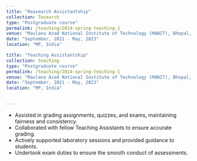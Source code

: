 ```yaml
---
title: "Reasearch Assistantship"
collection: Tesearch
type: "Postgraduate course"
permalink: /teaching/2014-spring-teaching-1
venue: "Maulana Azad National Institute of Technology (MANIT), Bhopal, Department of CSE"
date: "September, 2021 - May, 2023"
location: "MP, India"

title: "Teaching Assistantship"
collection: teaching
type: "Postgraduate course"
permalink: /teaching/2014-spring-teaching-1
venue: "Maulana Azad National Institute of Technology (MANIT), Bhopal, Department of CSE"
date: "September, 2021 - May, 2023"
location: "MP, India"


---
```


- Assisted in grading assignments, quizzes, and exams, maintaining fairness and consistency.
- Collaborated with fellow Teaching Assistants to ensure accurate grading.
- Actively supported laboratory sessions and provided guidance to students.
- Undertook exam duties to ensure the smooth conduct of assessments.
